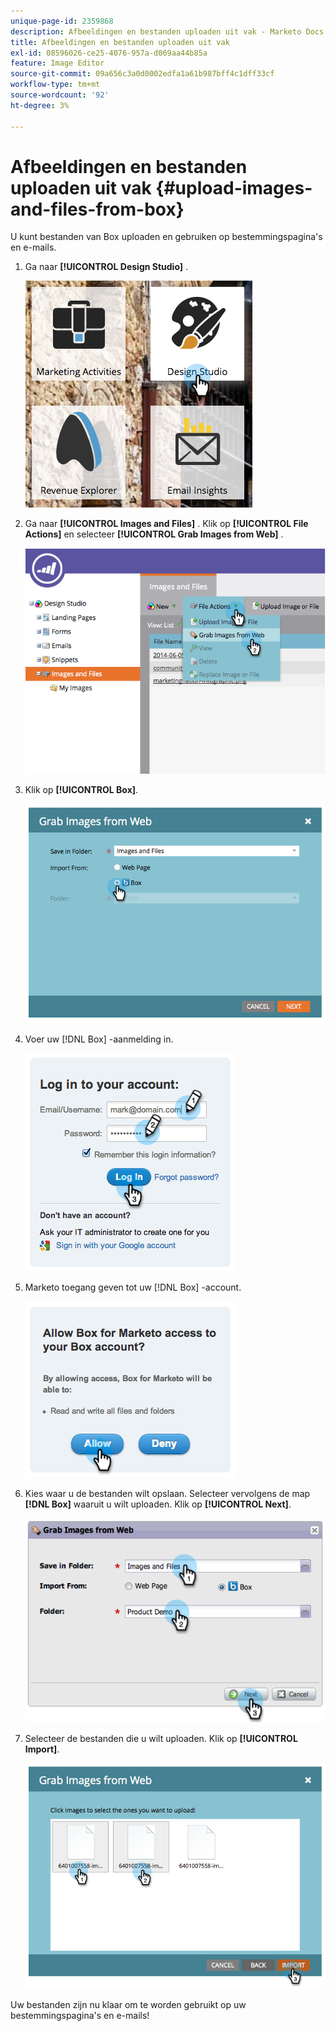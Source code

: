 ```yaml
---
unique-page-id: 2359868
description: Afbeeldingen en bestanden uploaden uit vak - Marketo Docs - Productdocumentatie
title: Afbeeldingen en bestanden uploaden uit vak
exl-id: 08596026-ce25-4076-957a-d069aa44b85a
feature: Image Editor
source-git-commit: 09a656c3a0d0002edfa1a61b987bff4c1dff33cf
workflow-type: tm+mt
source-wordcount: '92'
ht-degree: 3%

---
```


# Afbeeldingen en bestanden uploaden uit vak {#upload-images-and-files-from-box}

U kunt bestanden van Box uploaden en gebruiken op bestemmingspagina&#39;s en e-mails.

1. Ga naar **[!UICONTROL Design Studio]** .

   ![](assets/designstudio-3.png)

1. Ga naar **[!UICONTROL Images and Files]** . Klik op **[!UICONTROL File Actions]** en selecteer **[!UICONTROL Grab Images from Web]** .

   ![](assets/image2014-9-16-12-3a50-3a40.png)

1. Klik op **[!UICONTROL Box]**.

   ![](assets/image2014-9-16-12-3a50-3a56.png)

1. Voer uw [!DNL Box] -aanmelding in.

   ![](assets/image2014-9-16-12-3a51-3a10.png)

1. Marketo toegang geven tot uw [!DNL Box] -account.

   ![](assets/image2014-9-16-12-3a51-3a28.png)

1. Kies waar u de bestanden wilt opslaan. Selecteer vervolgens de map **[!DNL Box]** waaruit u wilt uploaden. Klik op **[!UICONTROL Next]**.

   ![](assets/image2014-9-16-12-3a51-3a59.png)

1. Selecteer de bestanden die u wilt uploaden. Klik op **[!UICONTROL Import]**.

   ![](assets/image2014-9-16-12-3a52-3a15.png)

Uw bestanden zijn nu klaar om te worden gebruikt op uw bestemmingspagina&#39;s en e-mails!
